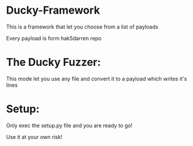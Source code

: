# Ducky-Framework
This is a framework that let you choose from a list of payloads

Every payload is form hak5darren repo


# The Ducky Fuzzer:
This mode let you use any file and convert it to a payload which writes it's lines


# Setup:
Only exec the setup.py file and you are ready to go!





Use it at your own risk!
